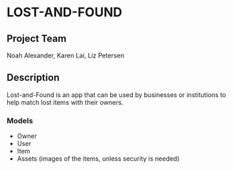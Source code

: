 # LOST-AND-FOUND

## Project Team
Noah Alexander, Karen Lai, Liz Petersen

## Description
Lost-and-Found is an app that can be used by businesses or institutions to help match lost items with their owners.

### Models
- Owner
- User
- Item
- Assets (images of the items, unless security is needed)
